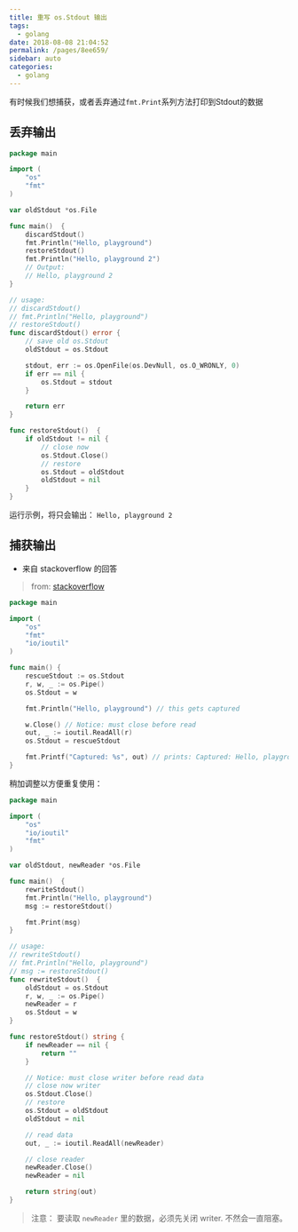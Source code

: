 ```yaml
---
title: 重写 os.Stdout 输出
tags: 
  - golang
date: 2018-08-08 21:04:52
permalink: /pages/8ee659/
sidebar: auto
categories: 
  - golang
---
```


有时候我们想捕获，或者丢弃通过`fmt.Print`系列方法打印到Stdout的数据

## 丢弃输出

```go
package main

import (
    "os"
    "fmt"
)

var oldStdout *os.File

func main()  {
    discardStdout()
    fmt.Println("Hello, playground")
    restoreStdout()
    fmt.Println("Hello, playground 2")
    // Output:
    // Hello, playground 2
}

// usage:
// discardStdout()
// fmt.Println("Hello, playground")
// restoreStdout()
func discardStdout() error {
    // save old os.Stdout
    oldStdout = os.Stdout

    stdout, err := os.OpenFile(os.DevNull, os.O_WRONLY, 0)
    if err == nil {
        os.Stdout = stdout
    }

    return err
}

func restoreStdout()  {
    if oldStdout != nil {
        // close now
        os.Stdout.Close()
        // restore
        os.Stdout = oldStdout
        oldStdout = nil
    }
}
```

运行示例，将只会输出： `Hello, playground 2`

## 捕获输出

- 来自 stackoverflow 的回答

> from: [stackoverflow](https://stackoverflow.com/questions/10473800/in-go-how-do-i-capture-stdout-of-a-function-into-a-string)

```go
package main

import (
    "os"
    "fmt"
    "io/ioutil"
)

func main() {
    rescueStdout := os.Stdout
    r, w, _ := os.Pipe()
    os.Stdout = w

    fmt.Println("Hello, playground") // this gets captured

    w.Close() // Notice: must close before read
    out, _ := ioutil.ReadAll(r)
    os.Stdout = rescueStdout

    fmt.Printf("Captured: %s", out) // prints: Captured: Hello, playground
}
```

稍加调整以方便重复使用：

```go
package main

import (
    "os"
    "io/ioutil"
    "fmt"
)

var oldStdout, newReader *os.File

func main()  {
    rewriteStdout()
    fmt.Println("Hello, playground")
    msg := restoreStdout()

    fmt.Print(msg)
}

// usage:
// rewriteStdout()
// fmt.Println("Hello, playground")
// msg := restoreStdout()
func rewriteStdout()  {
    oldStdout = os.Stdout
    r, w, _ := os.Pipe()
    newReader = r
    os.Stdout = w
}

func restoreStdout() string {
    if newReader == nil {
        return ""
    }

    // Notice: must close writer before read data
    // close now writer
    os.Stdout.Close()
    // restore
    os.Stdout = oldStdout
    oldStdout = nil

    // read data
    out, _ := ioutil.ReadAll(newReader)

    // close reader
    newReader.Close()
    newReader = nil

    return string(out)
}
```

> 注意： 要读取 `newReader` 里的数据，必须先关闭 writer. 不然会一直阻塞。
